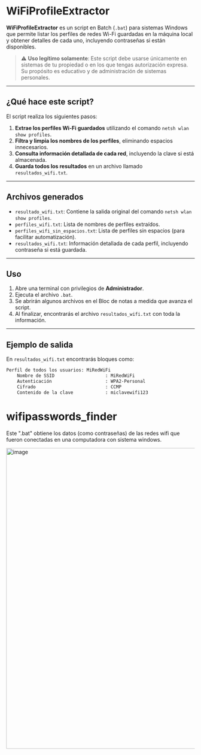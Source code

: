 # WiFiProfileExtractor

**WiFiProfileExtractor** es un script en Batch (`.bat`) para sistemas Windows que permite listar los perfiles de redes Wi-Fi guardadas en la máquina local y obtener detalles de cada uno, incluyendo contraseñas si están disponibles.

> ⚠️ **Uso legítimo solamente**: Este script debe usarse únicamente en sistemas de tu propiedad o en los que tengas autorización expresa. Su propósito es educativo y de administración de sistemas personales.

---

## ¿Qué hace este script?

El script realiza los siguientes pasos:

1. **Extrae los perfiles Wi-Fi guardados** utilizando el comando `netsh wlan show profiles`.
2. **Filtra y limpia los nombres de los perfiles**, eliminando espacios innecesarios.
3. **Consulta información detallada de cada red**, incluyendo la clave si está almacenada.
4. **Guarda todos los resultados** en un archivo llamado `resultados_wifi.txt`.

---

## Archivos generados

- `resultado_wifi.txt`: Contiene la salida original del comando `netsh wlan show profiles`.
- `perfiles_wifi.txt`: Lista de nombres de perfiles extraídos.
- `perfiles_wifi_sin_espacios.txt`: Lista de perfiles sin espacios (para facilitar automatización).
- `resultados_wifi.txt`: Información detallada de cada perfil, incluyendo contraseña si está guardada.

---

## Uso

1. Abre una terminal con privilegios de **Administrador**.
2. Ejecuta el archivo `.bat`.
3. Se abrirán algunos archivos en el Bloc de notas a medida que avanza el script.
4. Al finalizar, encontrarás el archivo `resultados_wifi.txt` con toda la información.

---

## Ejemplo de salida

En `resultados_wifi.txt` encontrarás bloques como:

```txt
Perfil de todos los usuarios: MiRedWiFi
    Nombre de SSID                   : MiRedWiFi
    Autenticación                    : WPA2-Personal
    Cifrado                          : CCMP
    Contenido de la clave            : miclavewifi123
```

# wifipasswords_finder
Este ".bat" obtiene los datos (como contraseñas) de las redes wifi que fueron conectadas en una computadora con sistema windows.


<img width="803" alt="image" src="https://github.com/daWoV/wifipasswords/assets/111296280/3271c1a4-69f1-4180-806d-0c7599b51937">
